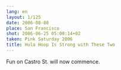 ```yaml
---
lang: en
layout: 1/125
date: 2006-08-08
place: San Francisco
shot: 2006-06-25 05:00:14+02
taken: Pink Saturday 2006
title: Hula Hoop Is Strong with These Two
---
```


Fun on Castro St. will now commence.
